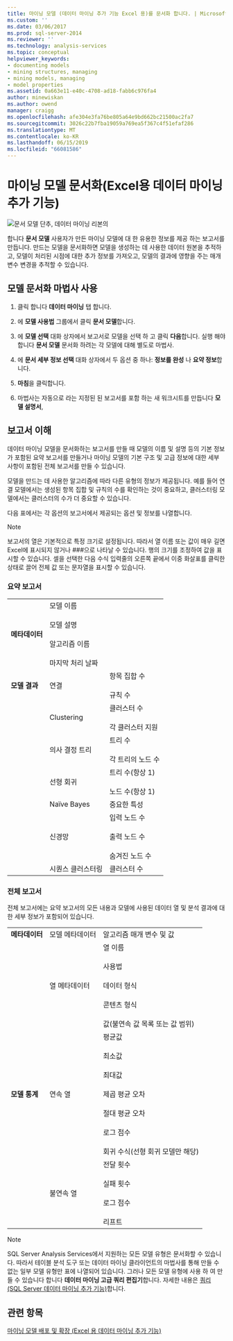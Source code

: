 ```yaml
---
title: 마이닝 모델 (데이터 마이닝 추가 기능 Excel 용)를 문서화 합니다. | Microsoft Docs
ms.custom: ''
ms.date: 03/06/2017
ms.prod: sql-server-2014
ms.reviewer: ''
ms.technology: analysis-services
ms.topic: conceptual
helpviewer_keywords:
- documenting models
- mining structures, managing
- mining models, managing
- model properties
ms.assetid: 0a663e11-e40c-4708-ad18-fabb6c976fa4
author: minewiskan
ms.author: owend
manager: craigg
ms.openlocfilehash: afe304e3fa76be805a64e9bd662bc21500ac2fa7
ms.sourcegitcommit: 3026c22b7fba19059a769ea5f367c4f51efaf286
ms.translationtype: MT
ms.contentlocale: ko-KR
ms.lasthandoff: 06/15/2019
ms.locfileid: "66081586"
---
```

# <a name="documenting-mining-models-data-mining-add-ins-for-excel"></a>마이닝 모델 문서화(Excel용 데이터 마이닝 추가 기능)
  ![문서 모델 단추, 데이터 마이닝 리본의](media/dmc-docmodel.gif "데이터 마이닝 리본, 모델 문서화 단추")  
  
 합니다 **문서 모델** 사용자가 만든 마이닝 모델에 대 한 유용한 정보를 제공 하는 보고서를 만듭니다. 만드는 모델을 문서화하면 모델을 생성하는 데 사용한 데이터 원본을 추적하고, 모델이 처리된 시점에 대한 추가 정보를 가져오고, 모델의 결과에 영향을 주는 매개 변수 변경을 추적할 수 있습니다.  
  
## <a name="using-the-document-model-wizard"></a>모델 문서화 마법사 사용  
  
1.  클릭 합니다 **데이터 마이닝** 탭 합니다.  
  
2.  에 **모델 사용법** 그룹에서 클릭 **문서 모델**합니다.  
  
3.  에 **모델 선택** 대화 상자에서 보고서로 모델을 선택 하 고 클릭 **다음**합니다. 실행 해야 합니다 **문서 모델** 문서화 하려는 각 모델에 대해 별도로 마법사.  
  
4.  에 **문서 세부 정보 선택** 대화 상자에서 두 옵션 중 하나: **정보를 완성** 나 **요약 정보**합니다.  
  
5.  **마침**을 클릭합니다.  
  
6.  마법사는 자동으로 라는 지정된 된 보고서를 포함 하는 새 워크시트를 만듭니다 **모델 설명서**,  
  
## <a name="understanding-the-report"></a>보고서 이해  
 데이터 마이닝 모델을 문서화하는 보고서를 만들 때 모델의 이름 및 설명 등의 기본 정보가 포함된 요약 보고서를 만들거나 마이닝 모델의 기본 구조 및 고급 정보에 대한 세부 사항이 포함된 전체 보고서를 만들 수 있습니다.  
  
 모델을 만드는 데 사용한 알고리즘에 따라 다른 유형의 정보가 제공됩니다. 예를 들어 연결 모델에서는 생성된 항목 집합 및 규칙의 수를 확인하는 것이 중요하고, 클러스터링 모델에서는 클러스터의 수가 더 중요할 수 있습니다.  
  
 다음 표에서는 각 옵션의 보고서에서 제공되는 옵션 및 정보를 나열합니다.  
  
> [!NOTE]  
>  보고서의 열은 기본적으로 특정 크기로 설정됩니다. 따라서 열 이름 또는 값이 매우 길면 Excel에 표시되지 않거나 ###으로 나타날 수 있습니다. 행의 크기를 조정하여 값을 표시할 수 있습니다. 셀을 선택한 다음 수식 입력줄의 오른쪽 끝에서 이중 화살표를 클릭한 상태로 끌어 전체 값 또는 문자열을 표시할 수 있습니다.  
  
### <a name="summary-report"></a>요약 보고서  
  
||||  
|-|-|-|  
|**메타데이터**|모델 이름<br /><br /> 모델 설명<br /><br /> 알고리즘 이름<br /><br /> 마지막 처리 날짜||  
|**모델 결과**|연결|항목 집합 수<br /><br /> 규칙 수|  
||Clustering|클러스터 수<br /><br /> 각 클러스터 지원|  
||의사 결정 트리|트리 수<br /><br /> 각 트리의 노드 수|  
||선형 회귀|트리 수(항상 1)<br /><br /> 노드 수(항상 1)|  
||Naïve Bayes|중요한 특성|  
||신경망|입력 노드 수<br /><br /> 출력 노드 수<br /><br /> 숨겨진 노드 수|  
||시퀀스 클러스터링|클러스터 수|  
  
### <a name="complete-report"></a>전체 보고서  
 전체 보고서에는 요약 보고서의 모든 내용과 모델에 사용된 데이터 열 및 분석 결과에 대한 세부 정보가 포함되어 있습니다.  
  
||||  
|-|-|-|  
|**메타데이터**|모델 메타데이터|알고리즘 매개 변수 및 값|  
||열 메타데이터|열 이름<br /><br /> 사용법<br /><br /> 데이터 형식<br /><br /> 콘텐츠 형식<br /><br /> 값(불연속 값 목록 또는 값 범위)|  
|**모델 통계**|연속 열|평균값<br /><br /> 최소값<br /><br /> 최대값<br /><br /> 제곱 평균 오차<br /><br /> 절대 평균 오차<br /><br /> 로그 점수<br /><br /> 회귀 수식(선형 회귀 모델만 해당)|  
||불연속 열|전달 횟수<br /><br /> 실패 횟수<br /><br /> 로그 점수<br /><br /> 리프트|  
  
> [!NOTE]  
>  SQL Server Analysis Services에서 지원하는 모든 모델 유형은 문서화할 수 있습니다. 따라서 테이블 분석 도구 또는 데이터 마이닝 클라이언트의 마법사를 통해 만들 수 없는 일부 모델 유형만 표에 나열되어 있습니다. 그러나 모든 모델 유형에 사용 하 여 만들 수 있습니다 합니다 **데이터 마이닝 고급 쿼리 편집기**합니다. 자세한 내용은 [쿼리 &#40;SQL Server 데이터 마이닝 추가 기능&#41;](query-sql-server-data-mining-add-ins.md)합니다.  
  
## <a name="see-also"></a>관련 항목  
 [마이닝 모델 배포 및 확장 &#40;Excel 용 데이터 마이닝 추가 기능&#41;](deploying-and-scaling-mining-models-data-mining-add-ins-for-excel.md)  
  
  
